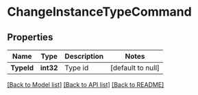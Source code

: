 # ChangeInstanceTypeCommand

## Properties
Name | Type | Description | Notes
------------ | ------------- | ------------- | -------------
**TypeId** | **int32** | Type id | [default to null]

[[Back to Model list]](../README.md#documentation-for-models) [[Back to API list]](../README.md#documentation-for-api-endpoints) [[Back to README]](../README.md)


